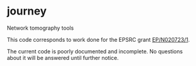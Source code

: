 # journey
Network tomography tools

This code corresponds to work done for the EPSRC grant 
[EP/N020723/1](http://gow.epsrc.ac.uk/NGBOViewGrant.aspx?GrantRef=EP/N020723/1).

The current code is poorly documented and incomplete. No questions about it will be answered until
further notice.
